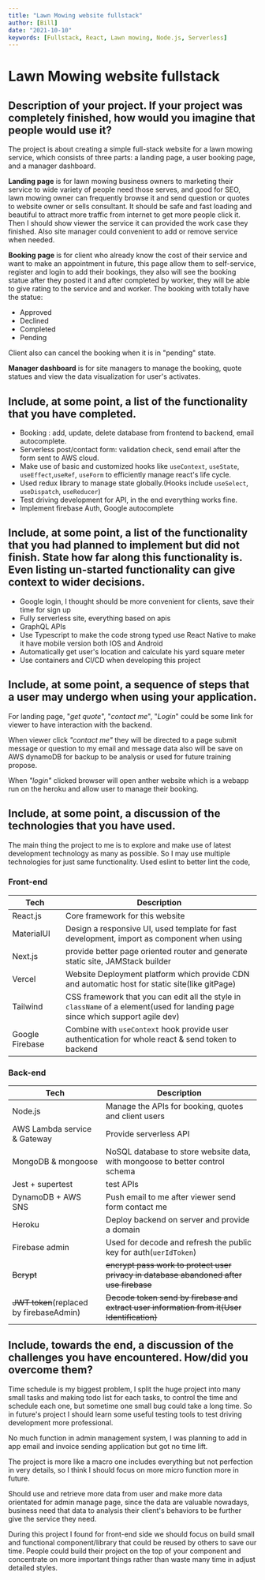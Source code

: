 ```yaml
---
title: "Lawn Mowing website fullstack"
author: [Bill]
date: "2021-10-10"
keywords: [Fullstack, React, Lawn mowing, Node.js, Serverless]
---
```


# Lawn Mowing website fullstack

## Description of your project.  If your project was completely finished, how would you imagine that people would use it?

The project is about creating a simple full-stack website for a lawn mowing service, which consists of three parts: a landing page, a user booking page, and a manager dashboard.

**Landing page** is for lawn mowing business owners to marketing their service to wide variety of people need those serves, and good for SEO, lawn mowing owner can frequently browse it and send question or quotes to website owner or sells consultant. It should be safe and fast loading and beautiful to attract more traffic from internet to get more people click it. Then I should show viewer the service it can provided the work case they finished. Also site manager could convenient to add or remove service when needed. 

**Booking page** is for  client who already know the cost of their service and want to make an appointment in future, this page allow them to self-service, register and login to add their bookings, they also will see the booking statue after they posted it and after completed by worker, they will be able to give rating to the service and and worker. The booking with totally have the statue:

- Approved
- Declined
- Completed
- Pending

Client also can cancel the booking when it is in "pending" state.


**Manager dashboard** is for site managers to manage the booking, quote statues and view the data visualization for user's activates.

## Include, at some point, a list of the functionality that you have completed.

- Booking : add, update, delete database from frontend to backend, email autocomplete.
- Serverless post/contact form:  validation check, send email after the form sent to AWS cloud.
- Make use of basic and customized hooks like `useContext`, `useState`, `useEffect`,`useRef`, `useForm` to efficiently manage react's life cycle.
- Used redux library to manage state globally.(Hooks include `useSelect`, `useDispatch`, `useReducer`)
- Test driving development for API, in the end everything works fine.
- Implement firebase Auth, Google autocomplete


## Include, at some point, a list of the functionality that you had planned to implement but did not finish.  State how far along this functionality is.  Even listing un-started functionality can give context to wider decisions.

- Google login, I thought should be more convenient for clients, save their time for sign up
- Fully serverless site, everything based on apis
- GraphQL APIs
- Use Typescript to make the code strong typed use React Native to make it have mobile version both IOS and Android
- Automatically get user's location and calculate his yard square meter
- Use containers and CI/CD when developing this project


## Include, at some point, a sequence of steps that a user may undergo when using your application.

For landing page, "*get quote*", "*contact me*", "*Login*" could be some link for viewer to have interaction with the backend. 

When viewer click *"contact me"* they will be directed to a page submit message or question to my email and message data also will be save on AWS dynamoDB for backup to be analysis or used for future training propose. 

When *"login"* clicked browser will open anther website which is a webapp run on the heroku and allow user to manage their booking. 

## Include, at some point, a discussion of the technologies that you have used. 

The main thing the project to me is to explore and make use of latest development technology as many as possible. So I may use multiple technologies for just same functionality. Used eslint to better lint the code, 

### Front-end

| Tech            | Description                                                                                                                    |
| --------------- | ------------------------------------------------------------------------------------------------------------------------------ |
| React.js        | Core framework for this website                                                                                                |
| MaterialUI      | Design a responsive UI, used template for fast development, import as component when using                                     |
| Next.js         | provide better page oriented router and generate static site, JAMStack builder                                                 |
| Vercel          | Website Deployment platform which provide CDN and automatic host for static site(like gitPage)                                 |
| Tailwind        | CSS framework that you can edit all the style in `className` of a element(used for landing page since which support agile dev) |
| Google Firebase | Combine with `useContext` hook provide user authentication for whole react & send token to backend                             |


### Back-end

| Tech                                     | Description                                                                                 |
| ---------------------------------------- | ------------------------------------------------------------------------------------------- |
| Node.js                                  | Manage the APIs for booking, quotes and client users                                        |
| AWS Lambda service & Gateway             | Provide serverless API                                                                      |
| MongoDB & mongoose                       | NoSQL database to store website data, with mongoose to better control schema                |
| Jest + supertest                         | test APIs                                                                                   |
| DynamoDB + AWS SNS                       | Push email to me after viewer send form contact me                                          |
| Heroku                                   | Deploy backend on server and provide a domain                                               |
| Firebase admin                           | Used for decode and refresh the public key for auth(`uerIdToken`)                           |
| ~~Bcrypt~~                               | ~~encrypt pass work to protect user privacy in database abandoned after use firebase~~      |
| ~~JWT token~~(replaced by firebaseAdmin) | ~~Decode token send by firebase and extract user information from it(User Identification)~~ |




## Include, towards the end, a discussion of the challenges you have encountered.  How/did you overcome them?

Time schedule is my biggest problem, I split the huge project into many small tasks and making todo list for each tasks, to control the time and schedule each one, but sometime one small bug could take a long time. So in future's project I should learn some useful testing tools to test driving development more professional.

No much function in admin management system, I was planning to add in app email and invoice sending application but got no time lift.

The project is more like a macro one includes everything but not perfection in very details, so I think I should focus on more micro function more in future.

Should use and retrieve more data from user and make more data orientated for admin manage page, since the data are valuable nowadays, business need that data to analysis their client's behaviors to be further give the service they need. 

During this project I found for front-end side we should focus on build small and functional component/library that could be reused by others to save our time. People could build their project on the top of your component and concentrate on more important things rather than waste many time in adjust detailed styles.   







 
 
 

